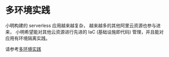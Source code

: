 # 多环境实践

小明构建的 serverless 应用越来越复杂， 越来越多的其他阿里云资源也参与进来， 小明希望能对其他云资源进行先进的 IaC (基础设施即代码) 管理，并且能对应用有环境隔离实践。

请参考[多环境实践](https://github.com/devsapp/ros/tree/master/best-practice)